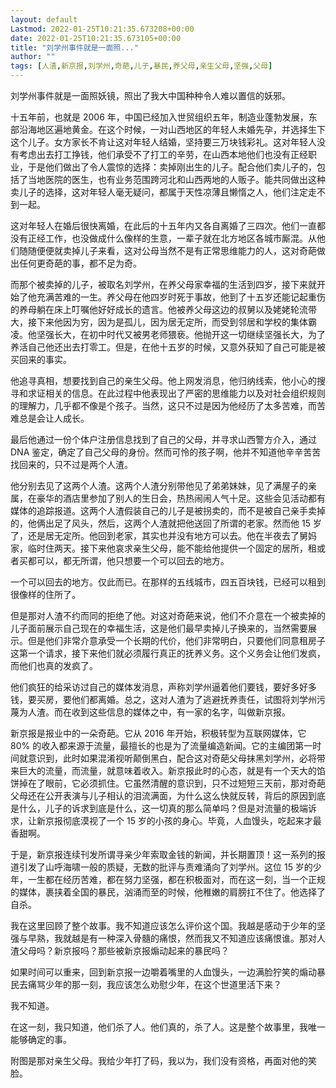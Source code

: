 ```yaml
---
layout: default
Lastmod: 2022-01-25T10:21:35.673208+00:00
date: 2022-01-25T10:21:35.673105+00:00
title: "刘学州事件就是一面照..."
author: ""
tags: [人渣,新京报,刘学州,奇葩,儿子,暴民,养父母,亲生父母,坚强,父母]
---
```


刘学州事件就是一面照妖镜，照出了我大中国种种令人难以置信的妖邪。

十五年前，也就是 2006 年，中国已经加入世贸组织五年，制造业蓬勃发展，东部沿海地区遍地黄金。在这个时候，一对山西地区的年轻人未婚先孕，并选择生下这个儿子。女方家长不肯让这对年轻人结婚，坚持要三万块钱彩礼。这对年轻人没有考虑出去打工挣钱，他们承受不了打工的辛劳，在山西本地他们也没有正经职业，于是他们做出了令人震惊的选择：卖掉刚出生的儿子。配合他们卖儿子的，包括了当地医院的医生，也有业务范围跨河北和山西两地的人贩子。能共同做出这种卖儿子的选择，这对年轻人毫无疑问，都属于天性凉薄且懒惰之人，他们注定走不到一起。

这对年轻人在婚后很快离婚，在此后的十五年内又各自离婚了三四次。他们一直都没有正经工作，也没做成什么像样的生意，一辈子就在北方地区各城市厮混。从他们随随便便就卖掉儿子来看，这对公母当然不是有正常思维能力的人，这对奇葩做出任何更奇葩的事，都不足为奇。

而那个被卖掉的儿子，被取名刘学州，在养父母家幸福的生活到四岁，接下来就开始了他充满苦难的一生。养父母在他四岁时死于事故，他到了十五岁还能记起重伤的养母躺在床上叮嘱他好好成长的遗言。他被养父母这边的叔舅以及姥姥轮流带大，接下来他因为穷，因为是孤儿，因为居无定所，而受到邻居和学校的集体霸凌。他坚强长大，在初中时代又被男老师猥亵。他抛开这一切继续坚强长大，为了养活自己他还出去打零工。但是，在他十五岁的时候，又意外获知了自己可能是被买回来的事实。

他追寻真相，想要找到自己的亲生父母。他上网发消息，他归纳线索，他小心的搜寻和求证相关的信息。在此过程中他表现出了严密的思维能力以及对社会组织规则的理解力，几乎都不像是个孩子。当然，这只不过是因为他经历了太多苦难，而苦难总是会让人成长。

最后他通过一份个体户注册信息找到了自己的父母，并寻求山西警方介入，通过 DNA 鉴定，确定了自己父母的身份。然而可怜的孩子啊，他并不知道他辛辛苦苦找回来的，只不过是两个人渣。

他分别去见了这两个人渣。这两个人渣分别带他见了弟弟妹妹，见了满屋子的亲属，在豪华的酒店里参加了别人的生日会，热热闹闹人气十足。这些会见活动都有媒体的追踪报道。这两个人渣假装自己的儿子是被拐卖的，而不是被自己亲手卖掉的，他俩出足了风头，然后，这两个人渣就把他送回了所谓的老家。然而他 15 岁了，还是居无定所。他回到老家，其实也并没有地方可以去。他在半夜去了舅妈家，临时住两天。接下来他哀求亲生父母，能不能给他提供一个固定的居所，租或者买都可以，都无所谓，他只想要一个可以回去的地方。

一个可以回去的地方。仅此而已。在那样的五线城市，四五百块钱，已经可以租到很像样的住所了。

但是那对人渣不约而同的拒绝了他。对这对奇葩来说，他们不介意在一个被卖掉的儿子面前展示自己现在的幸福生活，这是他们最早卖掉儿子换来的，当然需要展示。但是他们非常介意承受一个长期的代价，他们非常明白，只要他们同意租房子这第一个请求，接下来他们就必须履行真正的抚养义务。这个义务会让他们发疯，而他们也真的发疯了。

他们疯狂的给采访过自己的媒体发消息，声称刘学州逼着他们要钱，要好多好多钱，要买房，要他们都离婚。总之，这对人渣为了逃避抚养责任，试图将刘学州污蔑为人渣。而在收到这些信息的媒体之中，有一家的名字，叫做新京报。

新京报是报业中的一朵奇葩。它从 2016 年开始，积极转型为互联网媒体，它 80% 的收入都来源于流量，最擅长的也是为了流量编造新闻。它的主编团第一时间就意识到，此时如果混淆视听颠倒黑白，配合这对奇葩父母抹黑刘学州，必将带来巨大的流量，而流量，就意味着收入。新京报此时的心态，就是有一个天大的馅饼掉在了眼前，它必须抓住。它虽然清醒的意识到，只不过短短三天前，那对奇葩父母还在公开表演与儿子相认的泪流满面，为什么这么快就反转，背后的原因到底是什么，儿子的诉求到底是什么，这一切真的那么简单吗？但是对流量的极端诉求，让新京报彻底漠视了一个 15 岁的小孩的身心。毕竟，人血馒头，吃起来才最香甜啊。

于是，新京报连续刊发所谓寻亲少年索取金钱的新闻，并长期置顶！这一系列的报道引发了山呼海啸一般的质疑，无数的批评与责难涌向了刘学州。这位 15 岁的少年，一生都在经历苦难，都在努力坚强，都在积极面对，而在这一刻，当一个正规的媒体，裹挟着全国的暴民，汹涌而至的时候，他稚嫩的肩膀扛不住了。他选择了自杀。

我在这里回顾了整个故事。我不知道应该怎么评价这个国。我越是感动于少年的坚强与早熟，我就越是有一种深入骨髓的痛恨，然而我又不知道应该痛恨谁。那对人渣父母吗？新京报吗？那些被新京报煽动起来的暴民吗？

如果时间可以重来，回到新京报一边嚼着嘴里的人血馒头，一边满脸狞笑的煽动暴民去痛骂少年的那一刻，我应该怎么劝慰少年，在这个世道里活下来？

我不知道。

在这一刻，我只知道，他们杀了人。他们真的，杀了人。这是整个故事里，我唯一能够确定的事。

附图是那对亲生父母。我给少年打了码，我以为，我们没有资格，再面对他的笑脸。

